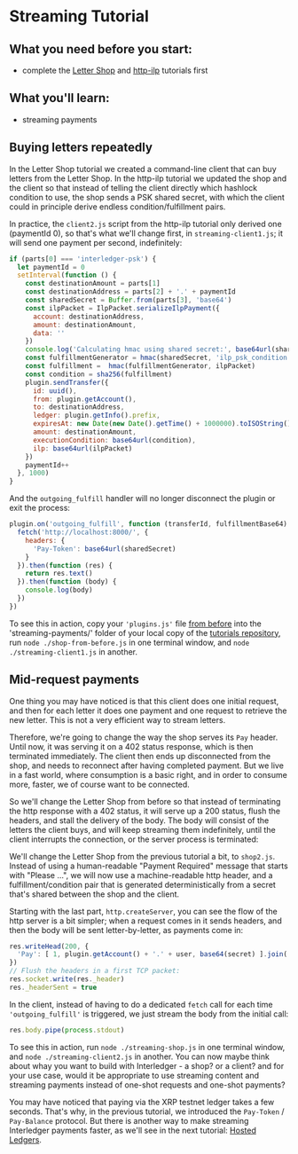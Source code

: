# Streaming Tutorial

## What you need before you start:

* complete the [Letter Shop](/tutorials/letter-shop) and [http-ilp](/tutorials/http-ilp) tutorials first

## What you'll learn:

* streaming payments

## Buying letters repeatedly

In the Letter Shop tutorial we created a command-line client that can buy letters
from the Letter Shop. In the http-ilp tutorial we updated the shop and the client
so that instead of telling the client directly which hashlock condition to use,
the shop sends a PSK shared secret, with which the client could in principle derive
endless condition/fulfillment pairs.

In practice, the `client2.js` script from the http-ilp tutorial only derived one
(paymentId 0), so that's what we'll change first, in `streaming-client1.js`; it will
send one payment per second, indefinitely:

```js
if (parts[0] === 'interledger-psk') {
  let paymentId = 0
  setInterval(function () {
    const destinationAmount = parts[1]
    const destinationAddress = parts[2] + '.' + paymentId
    const sharedSecret = Buffer.from(parts[3], 'base64')
    const ilpPacket = IlpPacket.serializeIlpPayment({
      account: destinationAddress,
      amount: destinationAmount,
      data: ''
    })
    console.log('Calculating hmac using shared secret:', base64url(sharedSecret))
    const fulfillmentGenerator = hmac(sharedSecret, 'ilp_psk_condition')
    const fulfillment =  hmac(fulfillmentGenerator, ilpPacket)
    const condition = sha256(fulfillment)
    plugin.sendTransfer({
      id: uuid(),
      from: plugin.getAccount(),
      to: destinationAddress,
      ledger: plugin.getInfo().prefix,
      expiresAt: new Date(new Date().getTime() + 1000000).toISOString(),
      amount: destinationAmount,
      executionCondition: base64url(condition),
      ilp: base64url(ilpPacket)
    })
    paymentId++
  }, 1000)
}
```

And the `outgoing_fulfill` handler will no longer disconnect the plugin or exit the process:

```js
plugin.on('outgoing_fulfill', function (transferId, fulfillmentBase64) {
  fetch('http://localhost:8000/', {
    headers: {
      'Pay-Token': base64url(sharedSecret)
    }
  }).then(function (res) {
    return res.text()
  }).then(function (body) {
    console.log(body)
  })
})
```

To see this in action, copy your `'plugins.js'` file [from before](../letter-shop) into the 'streaming-payments/'
folder of your local copy of the [tutorials repository](https://github.com/interledger/tutorials),
 run `node ./shop-from-before.js` in one terminal window, and `node ./streaming-client1.js` in another.

## Mid-request payments

One thing you may have noticed is that this client does one initial request, and then for each letter it does
one payment and one request to retrieve the new letter. This is not a very efficient way to stream letters.

Therefore, we're going to change the way the shop serves its `Pay` header. Until now, it was serving it on a 402 status
response, which is then terminated immediately. The client then ends up disconnected from the shop, and needs to
reconnect after having completed payment. But we live in a fast world, where consumption is a basic right,
and in order to consume more, faster, we of course want to be connected.

So we'll change the Letter Shop from before so that instead of terminating the http response with a 402 status,
it will serve up a 200 status, flush the headers, and stall the delivery of the body. The body will consist of the
letters the client buys, and will keep streaming them indefinitely, until the client interrupts the connection,
or the server process is terminated:


We'll change the Letter Shop from the previous tutorial a bit, to `shop2.js`. Instead of
using a human-readable "Payment Required" message that starts with "Please ...", we will
now use a machine-readable http header, and a fulfillment/condition pair that is generated
deterministically from a secret that's shared between the shop and the client.

Starting with the last part, `http.createServer`, you can see the flow of the http server
is a bit simpler; when a request comes in it sends headers, and
then the body will be sent letter-by-letter, as payments come in:

```js
res.writeHead(200, {
  'Pay': [ 1, plugin.getAccount() + '.' + user, base64(secret) ].join(' ')
})
// Flush the headers in a first TCP packet:
res.socket.write(res._header)
res._headerSent = true
```

In the client, instead of having to do a dedicated `fetch` call for each time `'outgoing_fulfill'` is triggered,
we just stream the body from the initial call:

```js
res.body.pipe(process.stdout)
```

To see this in action, run `node ./streaming-shop.js` in one terminal window, and `node ./streaming-client2.js` in another.
You can now maybe think about whay you want to build with Interledger - a shop? or a client? and for your use case, would it
be appropriate to use streaming content and streaming payments instead of one-shot requests and one-shot payments?

You may have noticed that paying via the XRP testnet ledger takes a few seconds. That's why, in the previous tutorial, we introduced
the `Pay-Token` / `Pay-Balance` protocol. But there is another way to make streaming Interledger payments faster, as we'll see in
the next tutorial: [Hosted Ledgers](/tutorials/hosted-ledgers).
